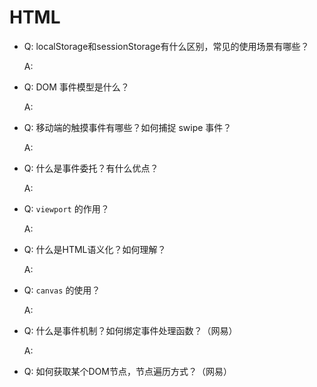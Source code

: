 # HTML

- Q: localStorage和sessionStorage有什么区别，常见的使用场景有哪些？

  A:

- Q: DOM 事件模型是什么？

  A:

- Q: 移动端的触摸事件有哪些？如何捕捉 swipe 事件？

  A:

- Q: 什么是事件委托？有什么优点？

  A:

- Q: `viewport` 的作用？

  A:

- Q: 什么是HTML语义化？如何理解？

  A:

- Q: `canvas` 的使用？

  A:

- Q: 什么是事件机制？如何绑定事件处理函数？（网易）

  A:

- Q: 如何获取某个DOM节点，节点遍历方式？（网易）

